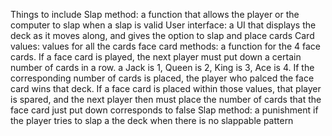 Things to include
Slap method: a function that allows the player or the computer to slap when a slap is valid 
User interface: a UI that displays the deck as it moves along, and gives the option to slap and place cards 
Card values: values for all the cards face card methods: a function for the 4 face cards. If a face card is played, the next player must put down a certain number of cards in a row. a Jack is 1, Queen is 2, King is 3, Ace is 4. If the corresponding number of cards is placed, the player who palced the face card wins that deck. If a face card is placed within those values, that player is spared, and the next player then must place the number of cards that the face card just put down corresponds to false 
Slap method: a punishment if the player tries to slap a the deck when there is no slappable pattern
